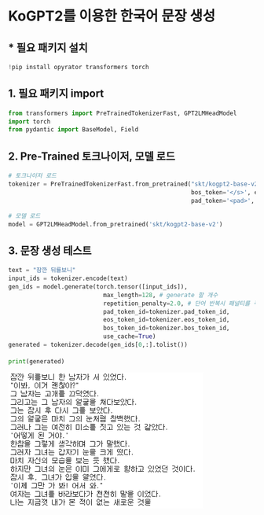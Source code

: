 # KoGPT2를 이용한 한국어 문장 생성



## * 필요 패키지 설치

```python
!pip install opyrator transformers torch
```



## 1. 필요 패키지 import

```python
from transformers import PreTrainedTokenizerFast, GPT2LMHeadModel
import torch
from pydantic import BaseModel, Field
```



## 2. Pre-Trained 토크나이저, 모델 로드

```python
# 토크나이저 로드
tokenizer = PreTrainedTokenizerFast.from_pretrained("skt/kogpt2-base-v2",
                                                    bos_token='</s>', eos_token='</s>', unk_token='<unk>',
                                                    pad_token='<pad>', mask_token='<mask>') 
```

```python
# 모델 로드
model = GPT2LMHeadModel.from_pretrained('skt/kogpt2-base-v2')
```



## 3. 문장 생성 테스트

```python
text = "잠깐 뒤를보니"
input_ids = tokenizer.encode(text)
gen_ids = model.generate(torch.tensor([input_ids]),
                           max_length=128, # generate 할 개수
                           repetition_penalty=2.0, # 단어 반복시 패널티를 주어서 새로운 단어를 생성
                           pad_token_id=tokenizer.pad_token_id,
                           eos_token_id=tokenizer.eos_token_id,
                           bos_token_id=tokenizer.bos_token_id,
                           use_cache=True)
generated = tokenizer.decode(gen_ids[0,:].tolist())

print(generated)
```

![image-20220617220234512](KoGPT2.assets/image-20220617220234512.png)




